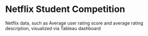# Netflix Student Competition
Netflix data, such as Average user rating score and average rating description, visualized via Tableau dashboard 
